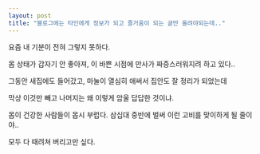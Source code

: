 ```yaml
---
layout: post
title: "블로그에는 타인에게 정보가 되고 즐거움이 되는 글만 올려야되는데.."
---
```


요즘 내 기분이 전혀 그렇지 못하다.

몸 상태가 갑자기 안 좋아져, 이 바쁜 시점에 만사가 짜증스러워지려 하고 있다..

그동안 새집에도 들어갔고, 마눌이 열심히 애써서 집안도 잘 정리가 되었는데

막상 이것만 빼고 나머지는 왜 이렇게 암울 답답한 것이냐.

몸이 건강한 사람들이 몹시 부럽다. 삼십대 중반에 벌써 이런 고비를 맞이하게 될 줄이야..

모두 다 때려쳐 버리고만 싶다.



